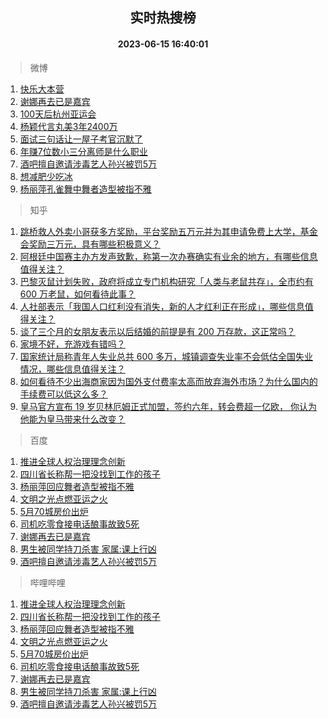 <div align="center"><h2>实时热搜榜</h2><h4>2023-06-15 16:40:01</h4></div>

> 微博  

1. [快乐大本营](https://s.weibo.com/weibo?q=%E5%BF%AB%E4%B9%90%E5%A4%A7%E6%9C%AC%E8%90%A5&t=31&band_rank=1&Refer=top)<br />
2. [谢娜再去已是嘉宾](https://s.weibo.com/weibo?q=%23%E8%B0%A2%E5%A8%9C%E5%86%8D%E5%8E%BB%E5%B7%B2%E6%98%AF%E5%98%89%E5%AE%BE%23&t=31&band_rank=2&Refer=top)<br />
3. [100天后杭州亚运会](https://s.weibo.com/weibo?q=%23100%E5%A4%A9%E5%90%8E%E6%9D%AD%E5%B7%9E%E4%BA%9A%E8%BF%90%E4%BC%9A%23&t=31&band_rank=3&Refer=top)<br />
4. [杨颖代言丸美3年2400万](https://s.weibo.com/weibo?q=%23%E6%9D%A8%E9%A2%96%E4%BB%A3%E8%A8%80%E4%B8%B8%E7%BE%8E3%E5%B9%B42400%E4%B8%87%23&t=31&band_rank=4&Refer=top)<br />
5. [面试三句话让一屋子考官沉默了](https://s.weibo.com/weibo?q=%E9%9D%A2%E8%AF%95%E4%B8%89%E5%8F%A5%E8%AF%9D%E8%AE%A9%E4%B8%80%E5%B1%8B%E5%AD%90%E8%80%83%E5%AE%98%E6%B2%89%E9%BB%98%E4%BA%86&t=31&band_rank=5&Refer=top)<br />
6. [年赚7位数小三分离师是什么职业](https://s.weibo.com/weibo?q=%23%E5%B9%B4%E8%B5%9A7%E4%BD%8D%E6%95%B0%E5%B0%8F%E4%B8%89%E5%88%86%E7%A6%BB%E5%B8%88%E6%98%AF%E4%BB%80%E4%B9%88%E8%81%8C%E4%B8%9A%23&t=31&band_rank=6&Refer=top)<br />
7. [酒吧擅自邀请涉毒艺人孙兴被罚5万](https://s.weibo.com/weibo?q=%23%E9%85%92%E5%90%A7%E6%93%85%E8%87%AA%E9%82%80%E8%AF%B7%E6%B6%89%E6%AF%92%E8%89%BA%E4%BA%BA%E5%AD%99%E5%85%B4%E8%A2%AB%E7%BD%9A5%E4%B8%87%23&t=31&band_rank=7&Refer=top)<br />
8. [想减肥少吃冰](https://s.weibo.com/weibo?q=%E6%83%B3%E5%87%8F%E8%82%A5%E5%B0%91%E5%90%83%E5%86%B0&t=31&band_rank=8&Refer=top)<br />
9. [杨丽萍孔雀舞中舞者造型被指不雅](https://s.weibo.com/weibo?q=%23%E6%9D%A8%E4%B8%BD%E8%90%8D%E5%AD%94%E9%9B%80%E8%88%9E%E4%B8%AD%E8%88%9E%E8%80%85%E9%80%A0%E5%9E%8B%E8%A2%AB%E6%8C%87%E4%B8%8D%E9%9B%85%23&t=31&band_rank=9&Refer=top)<br />

> 知乎  

1. [跳桥救人外卖小哥获多方奖励，平台奖励五万元并为其申请免费上大学，基金会奖励三万元，具有哪些积极意义？](https://www.zhihu.com/question/606578224)<br />
2. [阿根廷中国赛主办方发声致歉，称第一次办赛确实有业余的地方，有哪些信息值得关注？](https://www.zhihu.com/question/606707001)<br />
3. [巴黎灭鼠计划失败，政府将成立专门机构研究「人类与老鼠共存」，全市约有 600 万老鼠，如何看待此事？](https://www.zhihu.com/question/606715659)<br />
4. [人社部表示「我国人口红利没有消失，新的人才红利正在形成」，哪些信息值得关注？](https://www.zhihu.com/question/606658603)<br />
5. [谈了三个月的女朋友表示以后结婚的前提是有 200 万存款，这正常吗？](https://www.zhihu.com/question/606083432)<br />
6. [家境不好，充游戏有错吗？](https://www.zhihu.com/question/606432076)<br />
7. [国家统计局称青年人失业总共 600 多万，城镇调查失业率不会低估全国失业情况，哪些信息值得关注？](https://www.zhihu.com/question/606734121)<br />
8. [如何看待不少出海商家因为国外支付费率太高而放弃海外市场？为什么国内的手续费可以低这么多？](https://www.zhihu.com/question/606719105)<br />
9. [皇马官方宣布 19 岁贝林厄姆正式加盟，签约六年，转会费超一亿欧， 你认为他能为皇马带来什么改变？](https://www.zhihu.com/question/606706715)<br />

> 百度  

1. [推进全球人权治理理念创新](https://www.baidu.com/s?wd=%E6%8E%A8%E8%BF%9B%E5%85%A8%E7%90%83%E4%BA%BA%E6%9D%83%E6%B2%BB%E7%90%86%E7%90%86%E5%BF%B5%E5%88%9B%E6%96%B0&sa=fyb_news&rsv_dl=fyb_news)<br />
2. [四川省长称帮一把没找到工作的孩子](https://www.baidu.com/s?wd=%E5%9B%9B%E5%B7%9D%E7%9C%81%E9%95%BF%E7%A7%B0%E5%B8%AE%E4%B8%80%E6%8A%8A%E6%B2%A1%E6%89%BE%E5%88%B0%E5%B7%A5%E4%BD%9C%E7%9A%84%E5%AD%A9%E5%AD%90&sa=fyb_news&rsv_dl=fyb_news)<br />
3. [杨丽萍回应舞者造型被指不雅](https://www.baidu.com/s?wd=%E6%9D%A8%E4%B8%BD%E8%90%8D%E5%9B%9E%E5%BA%94%E8%88%9E%E8%80%85%E9%80%A0%E5%9E%8B%E8%A2%AB%E6%8C%87%E4%B8%8D%E9%9B%85&sa=fyb_news&rsv_dl=fyb_news)<br />
4. [文明之光点燃亚运之火](https://www.baidu.com/s?wd=%E6%96%87%E6%98%8E%E4%B9%8B%E5%85%89%E7%82%B9%E7%87%83%E4%BA%9A%E8%BF%90%E4%B9%8B%E7%81%AB&sa=fyb_news&rsv_dl=fyb_news)<br />
5. [5月70城房价出炉](https://www.baidu.com/s?wd=5%E6%9C%8870%E5%9F%8E%E6%88%BF%E4%BB%B7%E5%87%BA%E7%82%89&sa=fyb_news&rsv_dl=fyb_news)<br />
6. [司机吃零食接电话酿事故致5死](https://www.baidu.com/s?wd=%E5%8F%B8%E6%9C%BA%E5%90%83%E9%9B%B6%E9%A3%9F%E6%8E%A5%E7%94%B5%E8%AF%9D%E9%85%BF%E4%BA%8B%E6%95%85%E8%87%B45%E6%AD%BB&sa=fyb_news&rsv_dl=fyb_news)<br />
7. [谢娜再去已是嘉宾](https://www.baidu.com/s?wd=%E8%B0%A2%E5%A8%9C%E5%86%8D%E5%8E%BB%E5%B7%B2%E6%98%AF%E5%98%89%E5%AE%BE&sa=fyb_news&rsv_dl=fyb_news)<br />
8. [男生被同学持刀杀害 家属:课上行凶](https://www.baidu.com/s?wd=%E7%94%B7%E7%94%9F%E8%A2%AB%E5%90%8C%E5%AD%A6%E6%8C%81%E5%88%80%E6%9D%80%E5%AE%B3+%E5%AE%B6%E5%B1%9E%3A%E8%AF%BE%E4%B8%8A%E8%A1%8C%E5%87%B6&sa=fyb_news&rsv_dl=fyb_news)<br />
9. [酒吧擅自邀请涉毒艺人孙兴被罚5万](https://www.baidu.com/s?wd=%E9%85%92%E5%90%A7%E6%93%85%E8%87%AA%E9%82%80%E8%AF%B7%E6%B6%89%E6%AF%92%E8%89%BA%E4%BA%BA%E5%AD%99%E5%85%B4%E8%A2%AB%E7%BD%9A5%E4%B8%87&sa=fyb_news&rsv_dl=fyb_news)<br />

> 哔哩哔哩  

1. [推进全球人权治理理念创新](https://www.baidu.com/s?wd=%E6%8E%A8%E8%BF%9B%E5%85%A8%E7%90%83%E4%BA%BA%E6%9D%83%E6%B2%BB%E7%90%86%E7%90%86%E5%BF%B5%E5%88%9B%E6%96%B0&sa=fyb_news&rsv_dl=fyb_news)<br />
2. [四川省长称帮一把没找到工作的孩子](https://www.baidu.com/s?wd=%E5%9B%9B%E5%B7%9D%E7%9C%81%E9%95%BF%E7%A7%B0%E5%B8%AE%E4%B8%80%E6%8A%8A%E6%B2%A1%E6%89%BE%E5%88%B0%E5%B7%A5%E4%BD%9C%E7%9A%84%E5%AD%A9%E5%AD%90&sa=fyb_news&rsv_dl=fyb_news)<br />
3. [杨丽萍回应舞者造型被指不雅](https://www.baidu.com/s?wd=%E6%9D%A8%E4%B8%BD%E8%90%8D%E5%9B%9E%E5%BA%94%E8%88%9E%E8%80%85%E9%80%A0%E5%9E%8B%E8%A2%AB%E6%8C%87%E4%B8%8D%E9%9B%85&sa=fyb_news&rsv_dl=fyb_news)<br />
4. [文明之光点燃亚运之火](https://www.baidu.com/s?wd=%E6%96%87%E6%98%8E%E4%B9%8B%E5%85%89%E7%82%B9%E7%87%83%E4%BA%9A%E8%BF%90%E4%B9%8B%E7%81%AB&sa=fyb_news&rsv_dl=fyb_news)<br />
5. [5月70城房价出炉](https://www.baidu.com/s?wd=5%E6%9C%8870%E5%9F%8E%E6%88%BF%E4%BB%B7%E5%87%BA%E7%82%89&sa=fyb_news&rsv_dl=fyb_news)<br />
6. [司机吃零食接电话酿事故致5死](https://www.baidu.com/s?wd=%E5%8F%B8%E6%9C%BA%E5%90%83%E9%9B%B6%E9%A3%9F%E6%8E%A5%E7%94%B5%E8%AF%9D%E9%85%BF%E4%BA%8B%E6%95%85%E8%87%B45%E6%AD%BB&sa=fyb_news&rsv_dl=fyb_news)<br />
7. [谢娜再去已是嘉宾](https://www.baidu.com/s?wd=%E8%B0%A2%E5%A8%9C%E5%86%8D%E5%8E%BB%E5%B7%B2%E6%98%AF%E5%98%89%E5%AE%BE&sa=fyb_news&rsv_dl=fyb_news)<br />
8. [男生被同学持刀杀害 家属:课上行凶](https://www.baidu.com/s?wd=%E7%94%B7%E7%94%9F%E8%A2%AB%E5%90%8C%E5%AD%A6%E6%8C%81%E5%88%80%E6%9D%80%E5%AE%B3+%E5%AE%B6%E5%B1%9E%3A%E8%AF%BE%E4%B8%8A%E8%A1%8C%E5%87%B6&sa=fyb_news&rsv_dl=fyb_news)<br />
9. [酒吧擅自邀请涉毒艺人孙兴被罚5万](https://www.baidu.com/s?wd=%E9%85%92%E5%90%A7%E6%93%85%E8%87%AA%E9%82%80%E8%AF%B7%E6%B6%89%E6%AF%92%E8%89%BA%E4%BA%BA%E5%AD%99%E5%85%B4%E8%A2%AB%E7%BD%9A5%E4%B8%87&sa=fyb_news&rsv_dl=fyb_news)<br />
